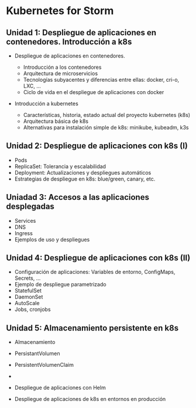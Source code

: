 # Kubernetes for Storm

## Unidad 1: Despliegue de aplicaciones en contenedores. Introducción a k8s

* Despliegue de aplicaciones en contenedores.
  * Introducción a los contenedores
  * Arquitectura de microservicios
  * Tecnologías subyacentes y diferencias entre ellas: docker, cri-o, LXC, ...
  * Ciclo de vida en el despliegue de aplicaciones con docker

* Introducción a kubernetes
  * Características, historia, estado actual del proyecto kubernetes (k8s)
  * Arquitectura básica de k8s
  * Alternativas para instalación simple de k8s: minikube, kubeadm, k3s

## Unidad 2: Despliegue de aplicaciones con k8s (I)

* Pods
* ReplicaSet: Tolerancia y escalabilidad
* Deployment: Actualizaciones y despliegues automáticos
* Estrategias de despliegue en k8s: blue/green, canary, etc.

## Uniadad 3: Accesos a las aplicaciones desplegadas

* Services
* DNS
* Ingress
* Ejemplos de uso y despliegues

## Unidad 4: Despliegue de aplicaciones con k8s (II)

* Configuración de aplicaciones: Variables de entorno, ConfigMaps, Secrets, ...
* Ejemplo de despliegue parametrizado
* StatefulSet
* DaemonSet
* AutoScale
* Jobs, cronjobs
  
 ## Unidad 5: Almacenamiento persistente en k8s
 
* Almacenamiento
* PersistantVolumen
* PersistentVolumenClaim
* 


* Despliegue de aplicaciones con Helm



* Despliegue de aplicaciones de k8s en entornos en producción
